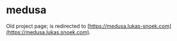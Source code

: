 # medusa
Old project page; is redirected to [https://medusa.lukas-snoek.com](https://medusa.lukas.snoek.com).
